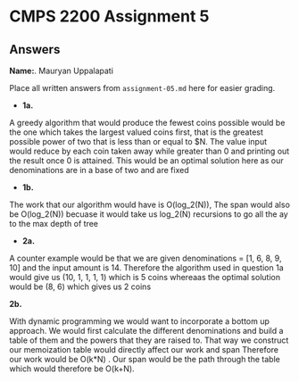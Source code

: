 # CMPS 2200 Assignment 5
## Answers

**Name:**. Mauryan Uppalapati


Place all written answers from `assignment-05.md` here for easier grading.





- **1a.**



A greedy algorithm that would produce the  fewest coins possible would be the one which takes the largest valued coins first, that is the greatest possible power of two that is less than or equal to $N. The value input would reduce by each coin taken away while greater than 0 and printing out the result once 0 is attained. This would be an optimal solution here as our denominations are in a base of two and are fixed 


- **1b.**

The work that our algorithm would have is  O(log_2(N)), The span would also be O(log_2(N)) becuase it would take us log_2(N) recursions to go all the ay to the max depth of tree


- **2a.**

A counter example would be that we are given denominations = [1, 6, 8, 9, 10] and the input amount is 14. Therefore the  algorithm used in question 1a would give us  (10, 1, 1, 1, 1)  which is 5 coins whereaas the optimal solution would be (8, 6) which gives us 2 coins


 **2b.**

With dynamic programming we would want to incorporate a bottom up approach. We would first calculate the different denominations and build a table of them and the powers that they are raised to. That way we construct our memoization table would directly affect our work and span
Therefore our  work would be O(k*N) . Our span would be the path through the table  which would therefore be O(k+N).







